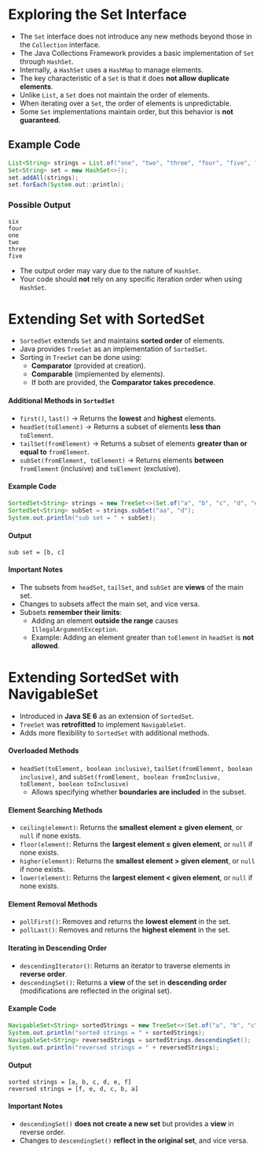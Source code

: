 # Exploring the Set Interface


- The `Set` interface does not introduce any new methods beyond those in the `Collection` interface.
- The Java Collections Framework provides a basic implementation of `Set` through `HashSet`.
- Internally, a `HashSet` uses a `HashMap` to manage elements.
- The key characteristic of a `Set` is that it does **not allow duplicate elements**.
- Unlike `List`, a `Set` does not maintain the order of elements.
- When iterating over a `Set`, the order of elements is unpredictable.
- Some `Set` implementations maintain order, but this behavior is **not guaranteed**.

## Example Code

```java
List<String> strings = List.of("one", "two", "three", "four", "five", "six");
Set<String> set = new HashSet<>();
set.addAll(strings);
set.forEach(System.out::println);
```

### Possible Output

```
six
four
one
two
three
five
```

- The output order may vary due to the nature of `HashSet`.
- Your code should **not** rely on any specific iteration order when using `HashSet`.

# Extending Set with SortedSet

- `SortedSet` extends `Set` and maintains **sorted order** of elements.  
- Java provides `TreeSet` as an implementation of `SortedSet`.  
- Sorting in `TreeSet` can be done using:  
  - **Comparator** (provided at creation).  
  - **Comparable** (implemented by elements).  
  - If both are provided, the **Comparator takes precedence**.  

#### **Additional Methods in `SortedSet`**  
- `first()`, `last()` → Returns the **lowest** and **highest** elements.  
- `headSet(toElement)` → Returns a subset of elements **less than** `toElement`.  
- `tailSet(fromElement)` → Returns a subset of elements **greater than or equal to** `fromElement`.  
- `subSet(fromElement, toElement)` → Returns elements **between** `fromElement` (inclusive) and `toElement` (exclusive).  

#### **Example Code**  
```java
SortedSet<String> strings = new TreeSet<>(Set.of("a", "b", "c", "d", "e", "f"));
SortedSet<String> subSet = strings.subSet("aa", "d");
System.out.println("sub set = " + subSet);
```
#### **Output**  
```
sub set = [b, c]
```
#### **Important Notes**  
- The subsets from `headSet`, `tailSet`, and `subSet` are **views** of the main set.  
- Changes to subsets affect the main set, and vice versa.  
- Subsets **remember their limits**:  
  - Adding an element **outside the range** causes `IllegalArgumentException`.  
  - Example: Adding an element greater than `toElement` in `headSet` is **not allowed**.
 
# Extending SortedSet with NavigableSet

- Introduced in **Java SE 6** as an extension of `SortedSet`.  
- `TreeSet` was **retrofitted** to implement `NavigableSet`.  
- Adds more flexibility to `SortedSet` with additional methods.  

#### **Overloaded Methods**  
- `headSet(toElement, boolean inclusive)`, `tailSet(fromElement, boolean inclusive)`, and `subSet(fromElement, boolean fromInclusive, toElement, boolean toInclusive)`  
  - Allows specifying whether **boundaries are included** in the subset.  

#### **Element Searching Methods**  
- `ceiling(element)`: Returns the **smallest element ≥ given element**, or `null` if none exists.  
- `floor(element)`: Returns the **largest element ≤ given element**, or `null` if none exists.  
- `higher(element)`: Returns the **smallest element > given element**, or `null` if none exists.  
- `lower(element)`: Returns the **largest element < given element**, or `null` if none exists.  

#### **Element Removal Methods**  
- `pollFirst()`: Removes and returns the **lowest element** in the set.  
- `pollLast()`: Removes and returns the **highest element** in the set.  

#### **Iterating in Descending Order**  
- `descendingIterator()`: Returns an iterator to traverse elements in **reverse order**.  
- `descendingSet()`: Returns a **view** of the set in **descending order** (modifications are reflected in the original set).  

#### **Example Code**  
```java
NavigableSet<String> sortedStrings = new TreeSet<>(Set.of("a", "b", "c", "d", "e", "f"));
System.out.println("sorted strings = " + sortedStrings);
NavigableSet<String> reversedStrings = sortedStrings.descendingSet();
System.out.println("reversed strings = " + reversedStrings);
```
#### **Output**  
```
sorted strings = [a, b, c, d, e, f]  
reversed strings = [f, e, d, c, b, a]  
```

#### **Important Notes**  
- `descendingSet()` **does not create a new set** but provides a **view** in reverse order.  
- Changes to `descendingSet()` **reflect in the original set**, and vice versa.

